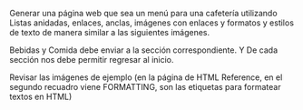 Generar una página web que sea un menú para una cafetería utilizando Listas anidadas, enlaces, anclas, imágenes con enlaces y formatos y estilos de texto de manera similar a las siguientes imágenes.

Bebidas y Comida debe enviar a la sección correspondiente. Y De cada sección nos debe permitir regresar al inicio.

Revisar las imágenes de ejemplo
(en la página de HTML Reference, en el segundo recuadro viene FORMATTING, son las etiquetas para formatear textos en HTML)
